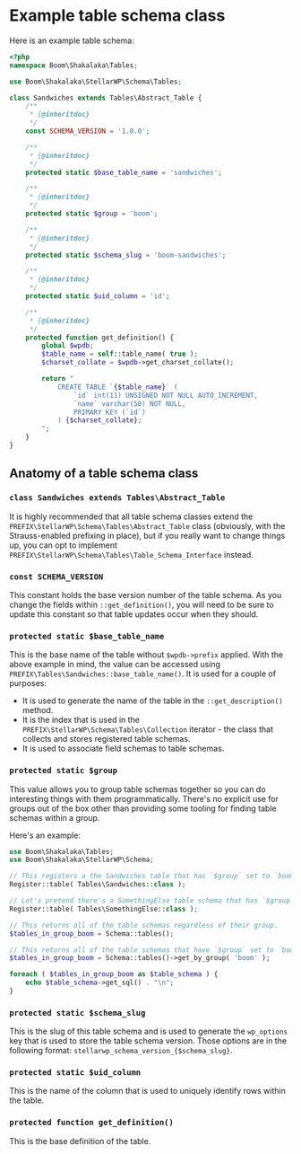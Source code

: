 # Example table schema class

Here is an example table schema:

```php
<?php
namespace Boom\Shakalaka\Tables;

use Boom\Shakalaka\StellarWP\Schema\Tables;

class Sandwiches extends Tables\Abstract_Table {
	/**
	 * {@inheritdoc}
	 */
	const SCHEMA_VERSION = '1.0.0';

	/**
	 * {@inheritdoc}
	 */
	protected static $base_table_name = 'sandwiches';

	/**
	 * {@inheritdoc}
	 */
	protected static $group = 'boom';

	/**
	 * {@inheritdoc}
	 */
	protected static $schema_slug = 'boom-sandwiches';

	/**
	 * {@inheritdoc}
	 */
	protected static $uid_column = 'id';

	/**
	 * {@inheritdoc}
	 */
	protected function get_definition() {
		global $wpdb;
		$table_name = self::table_name( true );
		$charset_collate = $wpdb->get_charset_collate();

		return "
			CREATE TABLE `{$table_name}` (
				`id` int(11) UNSIGNED NOT NULL AUTO_INCREMENT,
				`name` varchar(50) NOT NULL,
				PRIMARY KEY (`id`)
			) {$charset_collate};
		";
	}
}
```

## Anatomy of a table schema class

### `class Sandwiches extends Tables\Abstract_Table`

It is highly recommended that all table schema classes extend the `PREFIX\StellarWP\Schema\Tables\Abstract_Table` class (obviously, with the Strauss-enabled prefixing in place), but if you really want to change things up, you can opt to implement `PREFIX\StellarWP\Schema\Tables\Table_Schema_Interface` instead.

### `const SCHEMA_VERSION`

This constant holds the base version number of the table schema. As you change the fields within `::get_definition()`, you will need to be sure to update this constant so that table updates occur when they should.

### `protected static $base_table_name`

This is the base name of the table without `$wpdb->prefix` applied. With the above example in mind, the value can be accessed using `PREFIX\Tables\Sandwiches::base_table_name()`. It is used for a couple of purposes:

* It is used to generate the name of the table in the `::get_description()` method.
* It is the index that is used in the `PREFIX\StellarWP\Schema\Tables\Collection` iterator - the class that collects and stores registered table schemas.
* It is used to associate field schemas to table schemas.

### `protected static $group`

This value allows you to group table schemas together so you can do interesting things with them programmatically. There's no explicit use for groups out of the box other than providing some tooling for finding table schemas within a group.

Here's an example:

```php
use Boom\Shakalaka\Tables;
use Boom\Shakalaka\StellarWP\Schema;

// This registers a the Sandwiches table that has `$group` set to `boom`.
Register::table( Tables\Sandwiches::class );

// Let's pretend there's a SomethingElse table schema that has `$group` set to `potato`.
Register::table( Tables\SomethingElse::class );

// This returns all of the table schemas regardless of their group.
$tables_in_group_boom = Schema::tables();

// This returns all of the table schemas that have `$group` set to `boom`.
$tables_in_group_boom = Schema::tables()->get_by_group( 'boom' );

foreach ( $tables_in_group_boom as $table_schema ) {
	echo $table_schema->get_sql() . "\n";
}
```

### `protected static $schema_slug`

This is the slug of this table schema and is used to generate the `wp_options` key that is used to store the table schema version. Those options are in the following format: `stellarwp_schema_version_{$schema_slug}`.

### `protected static $uid_column`

This is the name of the column that is used to uniquely identify rows within the table.

### `protected function get_definition()`

This is the base definition of the table.


